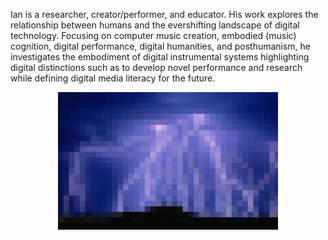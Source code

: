 <!-- ![alt text for screen readers](assets/Lightening.jpeg "Text to show on mouseover") -->
<!-- <p style = "background-image"><img  src="assets/Lightening.jpeg" alt="foo" title="title" /></p> -->
 <!-- <p style="background-image: url('assets/Lightening.jpeg');">  -->
<!-- [cv](docs/IanJarvis_2024-r.pdf) [statement](docs/a-rstatement.md) [courses](docs/course-outlines.md) [works](docs/creative-works.md) [research](docs/research.md) [publications](docs/publications.md) [music](docs/music.md) [events](docs/music.md) -->

<!-- ![alt text for screen readers](assets/Lightening.jpeg "Text to show on mouseover") -->


Ian is a researcher, creator/performer, and educator. His work explores the relationship between humans and the evershifting landscape of digital technology. Focusing on computer music creation, embodied (music) cognition, digital performance, digital humanities, and posthumanism, he investigates the embodiment of digital instrumental systems highlighting digital distinctions such as to develop novel performance and research while defining digital media literacy for the future.  

<p style ="text-align: center;"><img  src="assets/Lightening.jpeg" alt="foo" title="title" style = "width: 70%; margin: auto; text-align: center;" /></p>







